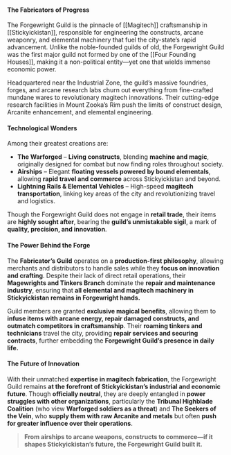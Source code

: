 #### **The Fabricators of Progress**

The Forgewright Guild is the pinnacle of [[Magitech]] craftsmanship in [[Stickyickistan]], responsible for engineering the constructs, arcane weaponry, and elemental machinery that fuel the city-state’s rapid advancement. Unlike the noble-founded guilds of old, the Forgewright Guild was the first major guild not formed by one of the [[Four Founding Houses]], making it a non-political entity—yet one that wields immense economic power.

Headquartered near the Industrial Zone, the guild’s massive foundries, forges, and arcane research labs churn out everything from fine-crafted mundane wares to revolutionary magitech innovations. Their cutting-edge research facilities in Mount Zooka’s Rim push the limits of construct design, Arcanite enhancement, and elemental engineering.
#### **Technological Wonders**

Among their greatest creations are:

- **The Warforged** – **Living constructs**, blending **machine and magic**, originally designed for combat but now finding roles throughout society.
- **Airships** – Elegant **floating vessels powered by bound elementals**, allowing **rapid travel and commerce** across Stickyickistan and beyond.
- **Lightning Rails & Elemental Vehicles** – High-speed **magitech transportation**, linking key areas of the city and revolutionizing travel and logistics.

Though the Forgewright Guild does not engage in **retail trade**, their items are **highly sought after**, bearing the **guild’s unmistakable sigil**, a mark of **quality, precision, and innovation**.

#### **The Power Behind the Forge**

The **Fabricator’s Guild** operates on a **production-first philosophy**, allowing merchants and distributors to handle sales while they **focus on innovation and crafting**. Despite their lack of direct retail operations, their **Magewrights and Tinkers Branch** dominate the **repair and maintenance industry**, ensuring that **all elemental and magitech machinery in Stickyickistan remains in Forgewright hands.**

Guild members are granted **exclusive magical benefits**, allowing them to **infuse items with arcane energy, repair damaged constructs, and outmatch competitors in craftsmanship**. Their **roaming tinkers and technicians** travel the city, providing **repair services and securing contracts**, further embedding the **Forgewright Guild’s presence in daily life.**

#### **The Future of Innovation**

With their unmatched **expertise in magitech fabrication**, the Forgewright Guild remains **at the forefront of Stickyickistan’s industrial and economic future**. Though **officially neutral**, they are deeply entangled in **power struggles with other organizations**, particularly the **Tribunal Highblade Coalition** (who view **Warforged soldiers as a threat**) and **The Seekers of the Vein**, who **supply them with raw Arcanite and metals** but often **push for greater influence over their operations**.

> **From airships to arcane weapons, constructs to commerce—if it shapes Stickyickistan’s future, the Forgewright Guild built it.**